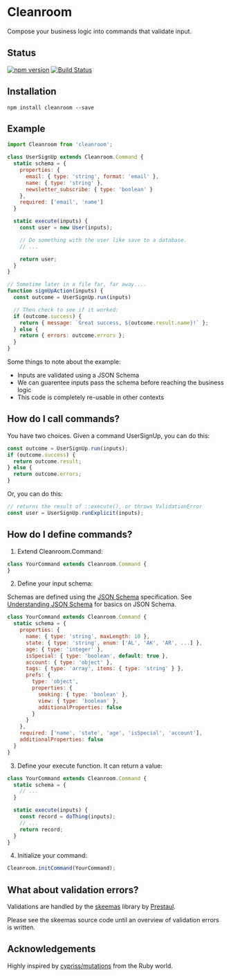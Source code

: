 # Cleanroom
Compose your business logic into commands that validate input.

## Status

[![npm version](https://badge.fury.io/js/cleanroom.svg)](http://badge.fury.io/js/cleanroom)
[![Build Status](https://secure.travis-ci.org/angeloashmore/cleanroom.svg?branch=master)](http://travis-ci.org/angeloashmore/cleanroom?branch=master)

## Installation

~~~ shell
npm install cleanroom --save
~~~

## Example

~~~ js
import Cleanroom from 'cleanroom';

class UserSignUp extends Cleanroom.Command {
  static schema = {
    properties: {
      email: { type: 'string', format: 'email' },
      name: { type: 'string' },
      newsletter_subscribe: { type: 'boolean' }
    },
    required: ['email', 'name']
  }

  static execute(inputs) {
    const user = new User(inputs);

    // Do something with the user like save to a database.
    // ...

    return user;
  }
}

// Sometime later in a file far, far away....
function signUpAction(inputs) {
  const outcome = UserSignUp.run(inputs)

  // Then check to see if it worked:
  if (outcome.success) {
    return { message: `Great success, ${outcome.result.name}!` };
  } else {
    return { errors: outcome.errors };
  }
}
~~~

Some things to note about the example:

* Inputs are validated using a JSON Schema
* We can guarentee inputs pass the schema before reaching the business logic
* This code is completely re-usable in other contexts

## How do I call commands?

You have two choices. Given a command UserSignUp, you can do this:

~~~ js
const outcome = UserSignUp.run(inputs);
if (outcome.success) {
  return outcome.result;
} else {
  return outcome.errors;
}
~~~

Or, you can do this:

~~~ js
// returns the result of ::execute(), or throws ValidationError
const user = UserSignUp.runExplicit(inputs);
~~~

## How do I define commands?

1. Extend Cleanroom.Command:
  ~~~ js
  class YourCommand extends Cleanroom.Command {
  }
  ~~~

2. Define your input schema:

  Schemas are defined using the [JSON Schema][0] specification. See [Understanding JSON Schema][1] for basics on JSON Schema.

  ~~~ js
  class YourCommand extends Cleanroom.Command {
    static schema = {
      properties: {
        name: { type: 'string', maxLength: 10 },
        state: { type: 'string', enum: ['AL', 'AK', 'AR', ...] },
        age: { type: 'integer' },
        isSpecial: { type: 'boolean', default: true },
        account: { type: 'object' },
        tags: { type: 'array', items: { type: 'string' } },
        prefs: {
          type: 'object',
          properties: {
            smoking: { type: 'boolean' },
            view: { type: 'boolean' },
            additionalProperties: false
          }
        }
      },
      required: ['name', 'state', 'age', 'isSpecial', 'account'],
      additionalProperties: false
    }
  }
  ~~~

3. Define your execute function. It can return a value:

  ~~~ js
  class YourCommand extends Cleanroom.Command {
    static schema = {
      // ...
    }

    static execute(inputs) {
      const record = doThing(inputs);
      // ...
      return record;
    }
  }
  ~~~

4. Initialize your command:

  ~~~ js
  Cleanroom.initCommand(YourCommand);
  ~~~

## What about validation errors?

Validations are handled by the [skeemas][2] library by [Prestaul][3].

Please see the skeemas source code until an overview of validation errors is written.

## Acknowledgements

Highly inspired by [cypriss/mutations][4] from the Ruby world.

[0]: http://json-schema.org
[1]: http://spacetelescope.github.io/understanding-json-schema
[2]: https://github.com/Prestaul/skeemas
[3]: https://github.com/Prestaul
[4]: https://github.com/cypriss/mutations

